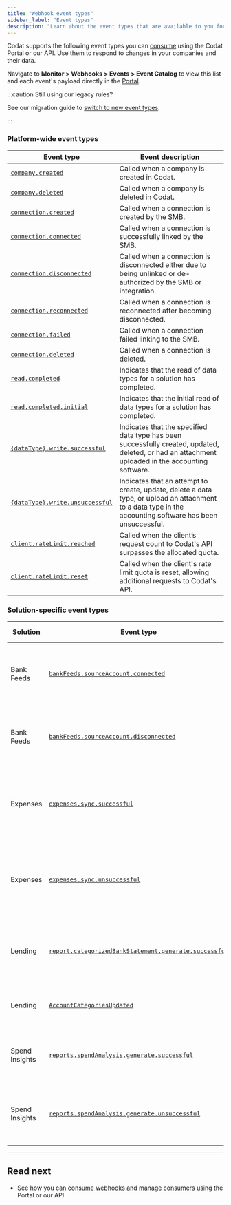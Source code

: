 ```yaml
---
title: "Webhook event types"
sidebar_label: "Event types"
description: "Learn about the event types that are available to you for consumption"
---
```


Codat supports the following event types you can [consume](/using-the-api/webhooks/create-consumer) using the Codat Portal or our API. Use them to respond to changes in your companies and their data.

Navigate to **Monitor > Webhooks > Events > Event Catalog** to view this list and each event's payload directly in the [Portal](https://app.codat.io/monitor/events). 

:::caution Still using our legacy rules?

See our migration guide to [switch to new event types](/using-the-api/webhooks/migrating-to-new-event-types).

:::

### Platform-wide event types

| Event type                                                                                   | Event description                                                                                                                                         |
|----------------------------------------------------------------------------------------------|-----------------------------------------------------------------------------------------------------------------------------------------------------------|
| [`company.created`](/platform-api#/webhooks/company.created/post)                            | Called when a company is created in Codat.                                                                                                             |
| [`company.deleted`](/platform-api#/webhooks/company.deleted/post)                            | Called when a company is deleted in Codat.                                                                                                             |
| [`connection.created`](/platform-api#/webhooks/connection.created/post)                      | Called when a connection is created by the SMB.                                                                                                        |
| [`connection.connected`](/platform-api#/webhooks/connection.connected/post)                  | Called when a connection is successfully linked by the SMB.                                                                                            |
| [`connection.disconnected`](/platform-api#/webhooks/connection.disconnected/post)            | Called when a connection is disconnected either due to being unlinked or de-authorized by the SMB or integration.                                      |
| [`connection.reconnected`](/platform-api#/webhooks/connection.reconnected/post)              | Called when a connection is reconnected after becoming disconnected.                                                                                   |
| [`connection.failed`](/platform-api#/webhooks/connection.failed/post)              | Called when a connection failed linking to the SMB. |
| [`connection.deleted`](/platform-api#/webhooks/connection.deleted/post)                      | Called when a connection is deleted.                                                                                                                   |
| [`read.completed`](/platform-api#/webhooks/read.completed/post)                              | Indicates that the read of data types for a solution has completed.                                                                                       |
| [`read.completed.initial`](/platform-api#/webhooks/read.completed.initial/post)              | Indicates that the initial read of data types for a solution has completed.                                                                                       |
| [`{dataType}.write.successful`](/platform-api#/webhooks/dataType-.write.successful/post)     | Indicates that the specified data type has been successfully created, updated, deleted, or had an attachment uploaded in the accounting software.                     |
| [`{dataType}.write.unsuccessful`](/platform-api#/webhooks/dataType-.write.unsuccessful/post) | Indicates that an attempt to create, update, delete a data type, or upload an attachment to a data type in the accounting software has been unsuccessful. |
| [`client.rateLimit.reached`](/platform-api#/webhooks/client.rateLimit.reached/post)          | Called when the client’s request count to Codat's API surpasses the allocated quota.                                                                   |
| [`client.rateLimit.reset`](/platform-api#/webhooks/client.rateLimit.reset/post)              | Called when the client's rate limit quota is reset, allowing additional requests to Codat's API.                                                       |

### Solution-specific event types

| Solution            | Event type                                                                                                    | Event description                                                                                          |
|---------------------|---------------------------------------------------------------------------------------------------------------|------------------------------------------------------------------------------------------------------------|
| Bank Feeds          | [`bankFeeds.sourceAccount.connected`](/bank-feeds-api#/webhooks/bankFeeds.sourceAccount.connected/post)       | Indicates a [bank feed source account](/bank-feeds/overview#what-is-bank-feeds-api) has changed to a status of connected.                                 |
| Bank Feeds          | [`bankFeeds.sourceAccount.disconnected`](/bank-feeds-api#/webhooks/bankFeeds.sourceAccount.disconnected/post) | Indicates a [bank feed source account](/bank-feeds/overview#what-is-bank-feeds-api) has changed to a status of disconnected.                              |
| Expenses            | [`expenses.sync.successful`](/sync-for-expenses-api#/webhooks/expenses.sync.successful/post)                  | Called when an expense sync successfully completes without any errors or warnings.                      |
| Expenses            | [`expenses.sync.unsuccessful`](/sync-for-expenses-api#/webhooks/expenses.sync.unsuccessful/post)              | Called when an expense sync fails to complete successfully, resulting in at least one error or warning. |
| Lending             | [`report.categorizedBankStatement.generate.successful`](/lending-api#/webhooks/report.categorizedBankStatement.generate.successful/post) | Called when a [categorized bank statement](/lending/features/bank-statements-overview) is successfully generated for a company. |
| Lending             | [`AccountCategoriesUpdated`](/lending-api#/webhooks/Account-categories-updated/post) | Called when Codat AI had [categorized accounts](/lending/features/financial-statements-overview) for a company. |
| Spend Insights | [`reports.spendAnalysis.generate.successful`](/supplier-enablement-api#/webhooks/reports.spendAnalysis.generate.successful/post) | Called when a spend analysis report is successfully generated. |
| Spend Insights | [`reports.spendAnalysis.generate.unsuccessful`](/supplier-enablement-api#/webhooks/reports.spendAnalysis.generate.unsuccessful/post) | Called when a spend analysis report has failed to be generated for a company. |

---
## Read next

- See how you can [consume webhooks and manage consumers](/using-the-api/webhooks/create-consumer) using the Portal or our API
